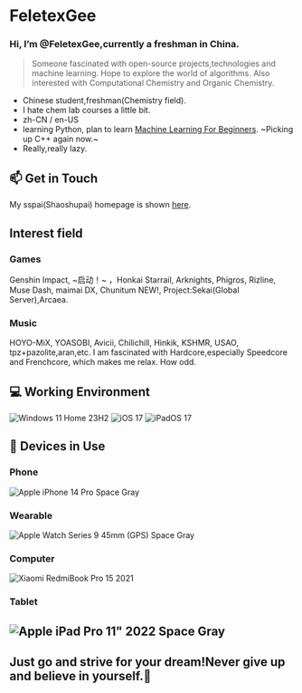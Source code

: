 # FeletexGee
### Hi, I’m @FeletexGee,currently a freshman in China.

> Someone fascinated with open-source projects,technologies and machine learning.
> Hope to explore the world of algorithms. Also interested with Computational Chemistry and Organic Chemistry.

- Chinese student,freshman(Chemistry field).
- I hate chem lab courses a little bit.
- zh-CN / en-US
- learning Python, plan to learn [Machine Learning For Beginners](https://github.com/microsoft/ML-For-Beginners). ~Picking up C++ again now.~
- Really,really lazy. 


## 📫 Get in Touch
My sspai(Shaoshupai) homepage is shown [here](https://sspai.com/u/FeletexGee).

## Interest field

### Games
Genshin Impact, ~启动！~ ，Honkai Starrail, Arknights, Phigros, Rizline, Muse Dash, maimai DX, Chunitum NEW!, Project:Sekai(Global Server),Arcaea.

### Music
HOYO-MiX, YOASOBI, Avicii, Chilichill, Hinkik, KSHMR, USAO, tpz+pazolite,aran,etc.
I am fascinated with Hardcore,especially Speedcore and Frenchcore, which makes me relax. How odd.

## 💻 Working Environment
![Windows 11 Home 23H2](https://img.shields.io/badge/Windows%2011%20Home%2023H2-00adef?style=flat-square&logo=windows&logoColor=ffffff)
![iOS 17](https://img.shields.io/badge/--gray?logo=iOS&label=iOS%2017)
![iPadOS 17](https://img.shields.io/badge/--gray?logo=iOS&label=iPadOS%2017)

## 📱 Devices in Use

### Phone

![Apple iPhone 14 Pro Space Gray](https://img.shields.io/badge/--gray?logo=apple&label=Apple%20iPhone%2014%20Pro%20Space%20Gray)

### Wearable

![Apple Watch Series 9 45mm (GPS) Space Gray](https://img.shields.io/badge/--gray?logo=apple&label=Apple%20Watch%20Series%209%2045mm%20(GPS)%20Space%20Gray)

### Computer

![Xiaomi RedmiBook Pro 15 2021](https://img.shields.io/badge/Xiaomi%20RedmiBook%20Pro%2015%202021-fd4900?style=flat-square&logo=xiaomi&logoColor=ffffff)

### Tablet

![Apple iPad Pro 11" 2022 Space Gray](https://img.shields.io/badge/--gray?logo=apple&label=Apple%20iPad%20Pro%2011"%202022%20Space%20Gray)
---
## Just go and strive for your dream!Never give up and believe in yourself.🤗
